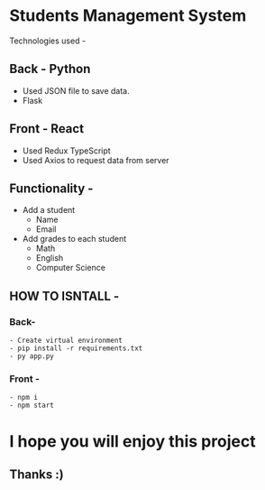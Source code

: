 # Students Management System
Technologies used - 
## Back - Python
  - Used JSON file to save data.
  - Flask
## Front - React
  - Used Redux TypeScript
  - Used Axios to request data from server

## Functionality - 
  - Add a student
    - Name
    - Email
  - Add grades to each student
    - Math
    - English
    - Computer Science

## HOW TO ISNTALL - 
  ### Back-
    - Create virtual environment
    - pip install -r requirements.txt
    - py app.py
    
  ### Front - 
    - npm i
    - npm start
    
# I hope you will enjoy this project
## Thanks :)
